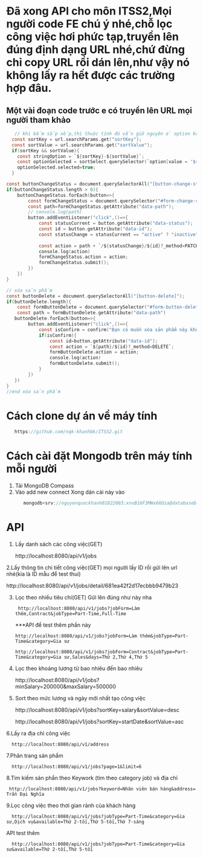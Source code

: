 # Đã xong API cho môn ITSS2,Mọi người code FE chú ý nhé,chỗ lọc công việc hơi phức tạp,truyền lên đúng định dạng URL nhé,chứ đừng chỉ copy URL rồi dán lên,như vậy nó không lấy ra hết được các trường hợp đâu.
## Một vài đoạn code trước e có truyền lên URL mọi người tham khảo
```c
   // khi bấm sắp xếp,thì thuộc tính đó vẫn giữ nguyên ở option ko mất đi (selected=true);
  const sortKey = url.searchParams.get("sortKey");
  const sortValue = url.searchParams.get("sortValue");
  if(sortKey && sortValue){
    const stringOption = `${sortKey}-${sortValue}`;
    const optionSelected = sortSelect.querySelector(`option[value = '${stringOption}']`);
    optionSelected.selected=true;
  }
```
```c
const buttonChangeStatus = document.querySelectorAll("[button-change-status]")
if(buttonChangeStatus.length > 0){
    buttonChangeStatus.forEach(button=>{
        const formChangeStatus = document.querySelector("#form-change-status");
        const path=formChangeStatus.getAttribute("data-path");
        // console.log(path)
        button.addEventListener("click",()=>{
            const statusCurrent = button.getAttribute("data-status");
            const id = button.getAttribute("data-id");
            const statusChange = statusCurrent == "active" ? "inactive":"active";
            
            const action = path + `/${statusChange}/${id}?_method=PATCH`;
            console.log(action)
            formChangeStatus.action = action;
            formChangeStatus.submit();
        })
    })
}

// xóa sản phẩm
const buttonDelete = document.querySelectorAll("[button-delete]");
if(buttonDelete.length){
    const formButtonDelete = document.querySelector("#form-button-delete");
    const path = formButtonDelete.getAttribute("data-path")
   buttonDelete.forEach(button=>{
        button.addEventListener("click",()=>{
            const isConfirm = confirm("Bạn có muốn xóa sản phẩm này không ?");
            if(isConfirm){
                const id=button.getAttribute("data-id");
                const action = `${path}/${id}?_method=DELETE`;
                formButtonDelete.action = action;
                console.log(action)
                formButtonDelete.submit();
            }
        })
   })
}
//end xóa sản phẩm
```
# Cách clone dự án về máy tính
```c
   https://github.com/nqk-khanhbk/ITSS2.git
```
# Cách cài đặt Mongodb trên máy tính mỗi người
1. Tải MongoDB Compass
2. Vào add new connect
   Xong dán cài này vào
   ```c
      mongodb+srv://nguyenquockhanh01022003:xnvB16F3MWx66Dza@databasebuild.7o62o.mongodb.net/ITSS2
   ```



# API 
1. Lấy danh sách các công việc(GET)
   
   http://localhost:8080/api/v1/jobs
   
2.Lấy thông tin chi tiết công việc(GET) mọi người lấy ID rồi gửi lên url nhé(kia là ID mẫu để test thui)
   
   http://localhost:8080/api/v1/jobs/detail/681ea42f2d17ecbbb9479b23

3. Lọc theo nhiều tiêu chí(GET) Gửi lên đúng như này nha
   
        http://localhost:8080/api/v1/jobs?jobForm=Làm thêm,Contract&jobType=Part-Time,Full-Time

    ***API để test thêm phần này
  
       http://localhost:8080/api/v1/jobs?jobForm=Làm thêm&jobType=Part-Time&category=Gia sư

       http://localhost:8080/api/v1/jobs?jobForm=Contract&jobType=Part-Time&category=Gia sư,Sales&days=Thứ 2,Thứ 4,Thứ 5
   
4. Lọc theo khoảng lương từ bao nhiêu đến bao nhiêu

    http://localhost:8080/api/v1/jobs?minSalary=200000&maxSalary=500000
5. Sort theo mức lương và ngày mới nhất tạo công việc
   
   http://localhost:8080/api/v1/jobs?sortKey=salary&sortValue=desc

   http://localhost:8080/api/v1/jobs?sortKey=startDate&sortValue=asc

 6.Lấy ra địa chỉ công việc

      http://localhost:8080/api/v1/address

   7.Phân trang sản phẩm

      http://localhost:8080/api/v1/jobs?page=1&limit=6
      
   8.Tìm kiếm sản phẩn theo Keywork (tìm theo category job) và địa chỉ

     http://localhost:8080/api/v1/jobs?keyword=Nhân viên bán hàng&address= Trần Đại Nghĩa

   9.Lọc công việc theo thơi gian rảnh của khách hàng

      http://localhost:8080/api/v1/jobs?jobType=Part-Time&category=Gia sư,Dịch vụ&available=Thứ 2-tối,Thứ 5-tối,Thứ 7-sáng

   API test thêm

      http://localhost:8080/api/v1/jobs?jobType=Part-Time&category=Gia sư&available=Thứ 2-tối,Thứ 5-tối
   
